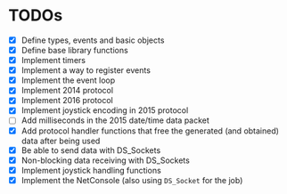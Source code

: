 
# TODOs

- [x] Define types, events and basic objects
- [x] Define base library functions
- [x] Implement timers
- [x] Implement a way to register events
- [x] Implement the event loop
- [x] Implement 2014 protocol
- [x] Implement 2016 protocol
- [x] Implement joystick encoding in 2015 protocol
- [ ] Add milliseconds in the 2015 date/time data packet
- [x] Add protocol handler functions that free the generated (and obtained) data after being used
- [x] Be able to send data with DS_Sockets
- [x] Non-blocking data receiving with DS_Sockets
- [x] Implement joystick handling functions
- [x] Implement the NetConsole (also using `DS_Socket` for the job)
